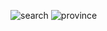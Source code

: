 ![search](http://imgurl.pl/img2/_5e4ebafd85c6f.png)
![province](http://imgurl.pl/img2/_5e4ebafd9e50f.png)
